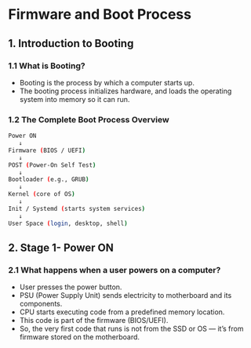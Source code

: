 # Firmware and Boot Process

## 1. Introduction to Booting

### 1.1 What is Booting?

- Booting is the process by which a computer starts up.
- The booting process initializes hardware, and loads the operating system into memory so it can run.

### 1.2 The Complete Boot Process Overview

```bash
Power ON
   ↓
Firmware (BIOS / UEFI)
   ↓
POST (Power-On Self Test)
   ↓
Bootloader (e.g., GRUB)
   ↓
Kernel (core of OS)
   ↓
Init / Systemd (starts system services)
   ↓
User Space (login, desktop, shell)
```

## 2. Stage 1- Power ON

### 2.1 What happens when a user powers on a computer?

- User presses the power button.
- PSU (Power Supply Unit) sends electricity to motherboard and its components.
- CPU starts executing code from a predefined memory location.
- This code is part of the firmware (BIOS/UEFI).
- So, the very first code that runs is not from the SSD or OS — it’s from firmware stored on the motherboard.

